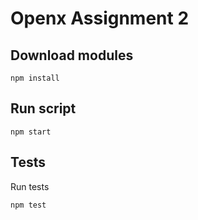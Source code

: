 # Openx Assignment 2

## Download modules
```
npm install
```

## Run script
```
npm start
```

## Tests
Run tests
```
npm test
```


